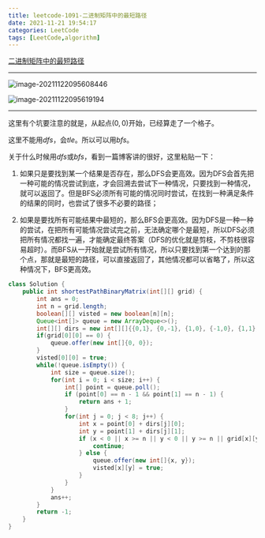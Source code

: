 ```yaml
---
title: leetcode-1091-二进制矩阵中的最短路径
date: 2021-11-21 19:54:17
categories: LeetCode
tags: [LeetCode,algorithm]
---
```


[二进制矩阵中的最短路径](https://leetcode-cn.com/problems/shortest-path-in-binary-matrix/)

<hr/>

![image-20211122095608446](https://gitee.com/cao_ziqiang/img/raw/master/20211122095608.png)

![image-20211122095619194](https://gitee.com/cao_ziqiang/img/raw/master/20211122095619.png)

<hr/>

这里有个坑要注意的就是，从起点$(0,0)$开始，已经算走了一个格子。

这里不能用$dfs$，会$tle$。所以可以用$bfs$。

关于什么时候用$dfs$或$bfs$，看到一篇博客讲的很好，这里粘贴一下：

1. 如果只是要找到某一个结果是否存在，那么DFS会更高效。因为DFS会首先把一种可能的情况尝试到底，才会回溯去尝试下一种情况，只要找到一种情况，就可以返回了。但是BFS必须所有可能的情况同时尝试，在找到一种满足条件的结果的同时，也尝试了很多不必要的路径；

2. 如果是要找所有可能结果中最短的，那么BFS会更高效。因为DFS是一种一种的尝试，在把所有可能情况尝试完之前，无法确定哪个是最短，所以DFS必须把所有情况都找一遍，才能确定最终答案（DFS的优化就是剪枝，不剪枝很容易超时）。而BFS从一开始就是尝试所有情况，所以只要找到第一个达到的那个点，那就是最短的路径，可以直接返回了，其他情况都可以省略了，所以这种情况下，BFS更高效。





```java
class Solution {
    public int shortestPathBinaryMatrix(int[][] grid) {
        int ans = 0;
        int n = grid.length;
        boolean[][] visted = new boolean[n][n];
        Queue<int[]> queue = new ArrayDeque<>();
        int[][] dirs = new int[][]{{0,1}, {0,-1}, {1,0}, {-1,0}, {1,1}, {1,-1},{-1,1}, {-1,-1}};
        if(grid[0][0] == 0) {
            queue.offer(new int[]{0, 0});
        }
        visted[0][0] = true;
        while(!queue.isEmpty()) {
            int size = queue.size();
            for(int i = 0; i < size; i++) {
                int[] point = queue.poll();
                if (point[0] == n - 1 && point[1] == n - 1) {
                    return ans + 1;
                }
                for(int j = 0; j < 8; j++) {
                    int x = point[0] + dirs[j][0];
                    int y = point[1] + dirs[j][1];
                    if (x < 0 || x >= n || y < 0 || y >= n || grid[x][y] == 1 || visted[x][y]) {
                        continue;
                    } else {
                        queue.offer(new int[]{x, y});
                        visted[x][y] = true;
                    }
                }
            }
            ans++;
        }
        return -1;
    }
}
```

